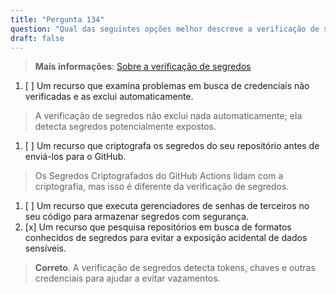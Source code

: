 ```yaml
---
title: "Pergunta 134"  
question: "Qual das seguintes opções melhor descreve a verificação de segredos do GitHub?"  
draft: false  
---
```


> **Mais informações**: [Sobre a verificação de segredos](https://docs.github.com/pt/code-security/secret-scanning/about-secret-scanning)

1. [ ] Um recurso que examina problemas em busca de credenciais não verificadas e as exclui automaticamente.  
  > A verificação de segredos não exclui nada automaticamente; ela detecta segredos potencialmente expostos.  
1. [ ] Um recurso que criptografa os segredos do seu repositório antes de enviá-los para o GitHub.  
  > Os Segredos Criptografados do GitHub Actions lidam com a criptografia, mas isso é diferente da verificação de segredos.  
1. [ ] Um recurso que executa gerenciadores de senhas de terceiros no seu código para armazenar segredos com segurança.  
1. [x] Um recurso que pesquisa repositórios em busca de formatos conhecidos de segredos para evitar a exposição acidental de dados sensíveis.  
  > **Correto**. A verificação de segredos detecta tokens, chaves e outras credenciais para ajudar a evitar vazamentos.  

